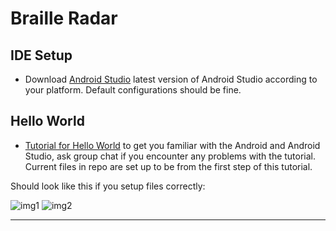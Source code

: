 # Braille Radar

## IDE Setup

- Download [Android Studio](https://developer.android.com/studio/install) latest version of Android Studio according to your platform. Default configurations should be fine.

## Hello World

- [Tutorial for Hello World](https://developer.android.com/codelabs/build-your-first-android-app#0) to get you familiar with the Android and Android Studio, ask group chat if you encounter any problems with the tutorial. Current files in repo are set up to be from the first step of this tutorial. 

Should look like this if you setup files correctly:

<img class="img1" src="https://i.imgur.com/xvxiYXP.png" alt="img1">
<img class="img2" src="https://imgur.com/qOGmlia.png" alt="img2">



***

